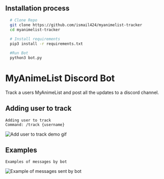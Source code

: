 
## Installation process


```bash
  # Clone Repo
  git clone https://github.com/ismail424/myanimelist-tracker
  cd myanimelist-tracker
  
  # Install requirements
  pip3 install -r requirements.txt

  #Run Bot
  python3 bot.py
```
    
# MyAnimeList Discord Bot

Track a users MyAnimeList and post all the updates to a discord channel.


## Adding user to track
```
Adding user to track
Command: /track {username} 
```

![Add user to track demo gif](https://i.imgur.com/Ee2thWu.gif) 
## Examples

```
Examples of messages by bot
```
![Example of messages sent by bot](https://i.imgur.com/A4BjnfT.jpg) 

